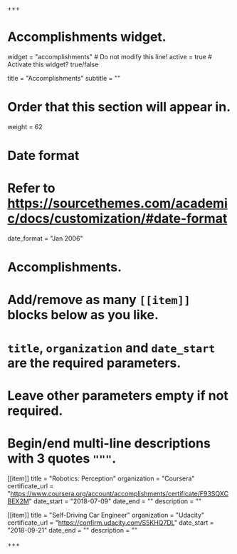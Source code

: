 +++
# Accomplishments widget.
widget = "accomplishments"  # Do not modify this line!
active = true  # Activate this widget? true/false

title = "Accomplish&shy;ments"
subtitle = ""

# Order that this section will appear in.
weight = 62

# Date format
#   Refer to https://sourcethemes.com/academic/docs/customization/#date-format
date_format = "Jan 2006"

# Accomplishments.
#   Add/remove as many `[[item]]` blocks below as you like.
#   `title`, `organization` and `date_start` are the required parameters.
#   Leave other parameters empty if not required.
#   Begin/end multi-line descriptions with 3 quotes `"""`.

[[item]]
  title = "Robotics: Perception"
  organization = "Coursera"
  certificate_url = "https://www.coursera.org/account/accomplishments/certificate/F93SQXCBEX2M"
  date_start = "2018-07-09"
  date_end = ""
  description = ""

[[item]]
  title = "Self-Driving Car Engineer"
  organization = "Udacity"
  certificate_url = "https://confirm.udacity.com/S5KHQ7DL"
  date_start = "2018-09-21"
  date_end = ""
  description = ""

+++
